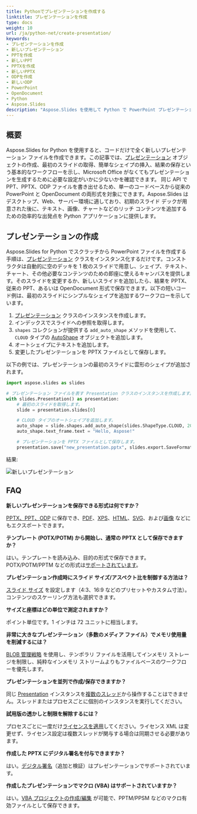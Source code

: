 ```yaml
---
title: Pythonでプレゼンテーションを作成する
linktitle: プレゼンテーションを作成
type: docs
weight: 10
url: /ja/python-net/create-presentation/
keywords:
- プレゼンテーションを作成
- 新しいプレゼンテーション
- PPTを作成
- 新しいPPT
- PPTXを作成
- 新しいPPTX
- ODPを作成
- 新しいODP
- PowerPoint
- OpenDocument
- Python
- Aspose.Slides
description: "Aspose.Slides を使用して Python で PowerPoint プレゼンテーションを作成し、PPT、PPTX、ODP ファイルを生成し、OpenDocument のサポートを活かし、プログラムで保存して信頼性の高い結果を得られます。"
---
```


## **概要**

Aspose.Slides for Python を使用すると、コードだけで全く新しいプレゼンテーション ファイルを作成できます。この記事では、[プレゼンテーション](https://reference.aspose.com/slides/python-net/aspose.slides/presentation/) オブジェクトの作成、最初のスライドの取得、簡単なシェイプの挿入、結果の保存という基本的なワークフローを示し、Microsoft Office がなくてもプレゼンテーションを生成するために必要な設定がいかに少ないかを確認できます。 同じ API で PPT、PPTX、ODP ファイルを書き出せるため、単一のコードベースから従来の PowerPoint と OpenDocument の両形式を対象にできます。Aspose.Slides はデスクトップ、Web、サーバー環境に適しており、初期のスライド デックが用意された後に、テキスト、画像、チャートなどのリッチ コンテンツを追加するための効率的な出発点を Python アプリケーションに提供します。

## **プレゼンテーションの作成**

Aspose.Slides for Python でスクラッチから PowerPoint ファイルを作成する手順は、[プレゼンテーション](https://reference.aspose.com/slides/python-net/aspose.slides/presentation/) クラスをインスタンス化するだけです。コンストラクタは自動的に空のデッキを 1 枚のスライドで用意し、シェイプ、テキスト、チャート、その他必要なコンテンツのための即座に使えるキャンバスを提供します。そのスライドを変更するか、新しいスライドを追加したら、結果を PPTX、従来の PPT、あるいは OpenDocument 形式で保存できます。以下の短いコード例は、最初のスライドにシンプルなシェイプを追加するワークフローを示しています。

1. [プレゼンテーション](https://reference.aspose.com/slides/python-net/aspose.slides/presentation/) クラスのインスタンスを作成します。  
2. インデックスでスライドへの参照を取得します。  
3. `shapes` コレクションが提供する `add_auto_shape` メソッドを使用して、`CLOUD` タイプの [AutoShape](https://reference.aspose.com/slides/python-net/aspose.slides/autoshape/) オブジェクトを追加します。  
4. オートシェイプにテキストを追加します。  
5. 変更したプレゼンテーションを PPTX ファイルとして保存します。

以下の例では、プレゼンテーションの最初のスライドに雲形のシェイプが追加されます。

```py
import aspose.slides as slides

# プレゼンテーション ファイルを表す Presentation クラスのインスタンスを作成します。
with slides.Presentation() as presentation:
    # 最初のスライドを取得します。
    slide = presentation.slides[0]

    # CLOUD タイプのオートシェイプを追加します。
    auto_shape = slide.shapes.add_auto_shape(slides.ShapeType.CLOUD, 20, 20, 200, 80)
    auto_shape.text_frame.text = "Hello, Aspose!"

    # プレゼンテーションを PPTX ファイルとして保存します。
    presentation.save("new_presentation.pptx", slides.export.SaveFormat.PPTX)
```

結果:

![新しいプレゼンテーション](new_presentation.png)

## **FAQ**

**新しいプレゼンテーションを保存できる形式は何ですか？**

[PPTX、PPT、ODP](/slides/ja/python-net/save-presentation/) に保存でき、[PDF](/slides/ja/python-net/convert-powerpoint-to-pdf/)、[XPS](/slides/ja/python-net/convert-powerpoint-to-xps/)、[HTML](/slides/ja/python-net/convert-powerpoint-to-html/)、[SVG](/slides/ja/python-net/convert-powerpoint-to-png/)、および[画像](/slides/ja/python-net/convert-powerpoint-to-png/) などにもエクスポートできます。

**テンプレート (POTX/POTM) から開始し、通常の PPTX として保存できますか？**

はい。テンプレートを読み込み、目的の形式で保存できます。POTX/POTM/PPTM などの形式は[サポートされています](/slides/ja/python-net/supported-file-formats/)。

**プレゼンテーション作成時にスライド サイズ/アスペクト比を制御する方法は？**

[スライド サイズ](/slides/ja/python-net/slide-size/) を設定します（4:3、16:9 などのプリセットやカスタム寸法）。コンテンツのスケーリング方法も選択できます。

**サイズと座標はどの単位で測定されますか？**

ポイント単位です。1 インチは 72 ユニットに相当します。

**非常に大きなプレゼンテーション（多数のメディア ファイル）でメモリ使用量を削減するには？**

[BLOB 管理戦略](/slides/ja/python-net/manage-blob/) を使用し、テンポラリ ファイルを活用してインメモリ ストレージを制限し、純粋なインメモリ ストリームよりもファイルベースのワークフローを優先します。

**プレゼンテーションを並列で作成/保存できますか？**

同じ [Presentation](https://reference.aspose.com/slides/python-net/aspose.slides/presentation/) インスタンスを[複数のスレッド](/slides/ja/python-net/multithreading/)から操作することはできません。スレッドまたはプロセスごとに個別のインスタンスを実行してください。

**試用版の透かしと制限を解除するには？**

プロセスごとに一度だけ[ライセンスを適用](/slides/ja/python-net/licensing/)してください。ライセンス XML は変更せず、ライセンス設定は複数スレッドが関与する場合は同期させる必要があります。

**作成した PPTX にデジタル署名を付与できますか？**

はい。[デジタル署名](/slides/ja/python-net/digital-signature-in-powerpoint/)（追加と検証）はプレゼンテーションでサポートされています。

**作成したプレゼンテーションでマクロ (VBA) はサポートされていますか？**

はい。[VBA プロジェクトの作成/編集](/slides/ja/python-net/presentation-via-vba/) が可能で、PPTM/PPSM などのマクロ有効ファイルとして保存できます。